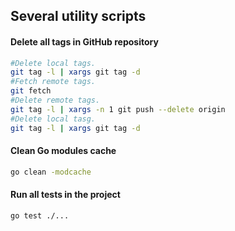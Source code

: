 ## Several utility scripts

#### Delete all tags in GitHub repository
```bash
#Delete local tags.
git tag -l | xargs git tag -d
#Fetch remote tags.
git fetch
#Delete remote tags.
git tag -l | xargs -n 1 git push --delete origin
#Delete local tasg.
git tag -l | xargs git tag -d
```

#### Clean Go modules cache
```bash
go clean -modcache
```

#### Run all tests in the project
```bash
go test ./...
```

